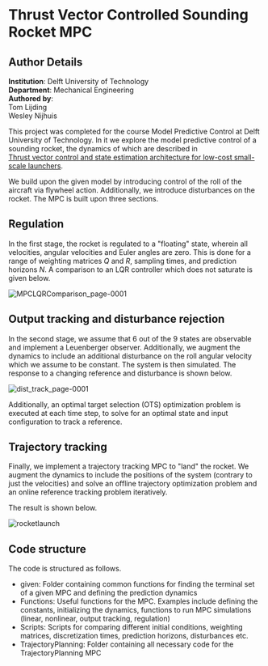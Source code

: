# Thrust Vector Controlled Sounding Rocket MPC

## Author Details
**Institution**: Delft University of Technology \
**Department**: Mechanical Engineering \
**Authored by**: \
Tom Lijding \
Wesley Nijhuis

This project was completed for the course Model Predictive Control at Delft University of Technology. In it we explore the model predictive control of a sounding rocket, the dynamics of which are described in \
[Thrust vector control and state estimation architecture for low-cost small-scale launchers](https://arxiv.org/abs/2303.16983).

We build upon the given model by introducing control of the roll of the aircraft via flywheel action. Additionally, we introduce disturbances on the rocket. The MPC is built upon three sections.

## Regulation
In the first stage, the rocket is regulated to a "floating" state, wherein all velocities, angular velocities and Euler angles are zero. This is done for a range of weighting matrices $Q$ and $R$, sampling times, and prediction horizons $N$. A comparison to an LQR controller which does not saturate is given below.

![MPCLQRComparison_page-0001](https://github.com/user-attachments/assets/d8351f4e-7d8f-46b1-8c1e-69cbeea8662a)


## Output tracking and disturbance rejection
In the second stage, we assume that 6 out of the 9 states are observable and implement a Leuenberger observer. Additionally, we augment the dynamics to include an additional disturbance on the roll angular velocity which we assume to be constant. The system is then simulated. The response to a changing reference and disturbance is shown below.

![dist_track_page-0001](https://github.com/user-attachments/assets/affc1e46-6596-49d2-81e0-6c6d36a4486d)


Additionally, an optimal target selection (OTS) optimization problem is executed at each time step, to solve for an optimal state and input configuration to track a reference.

## Trajectory tracking
Finally, we implement a trajectory tracking MPC to "land" the rocket. We augment the dynamics to include the positions of the system (contrary to just the velocities) and solve an offline trajectory optimization problem and an online reference tracking problem iteratively.

The result is shown below.

![rocketlaunch](https://github.com/user-attachments/assets/66b14073-fd94-4857-b341-9a2e278c8eff)

## Code structure
The code is structured as follows.
- given: Folder containing common functions for finding the terminal set of a given MPC and defining the prediction dynamics
- Functions: Useful functions for the MPC. Examples include defining the constants, initializing the dynamics, functions to run MPC simulations (linear, nonlinear, output tracking, regulation)
- Scripts: Scripts for comparing different initial conditions, weighting matrices, discretization times, prediction horizons, disturbances etc.
- TrajectoryPlanning: Folder containing all necessary code for the TrajectoryPlanning MPC
